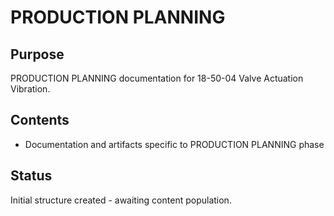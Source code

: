 # PRODUCTION PLANNING

## Purpose
PRODUCTION PLANNING documentation for 18-50-04 Valve Actuation Vibration.

## Contents
- Documentation and artifacts specific to PRODUCTION PLANNING phase

## Status
Initial structure created - awaiting content population.
